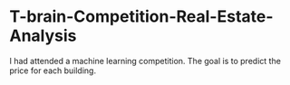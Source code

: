 # T-brain-Competition-Real-Estate-Analysis
I had attended a machine learning competition. The goal is to predict the price for each building.
